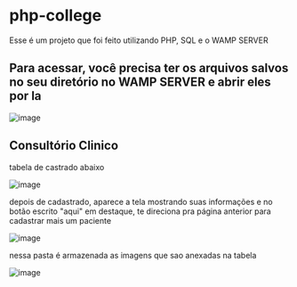 # php-college
Esse é um projeto que foi feito utilizando PHP, SQL e o WAMP SERVER


## Para acessar, você precisa ter os arquivos salvos no seu diretório no WAMP SERVER e abrir eles por la 
![image](https://user-images.githubusercontent.com/121894013/219904063-873f1fd8-c7d7-4733-be47-42fbfa3be922.png)


## Consultório Clinico 
tabela de castrado abaixo 

![image](https://user-images.githubusercontent.com/121894013/219903878-c6893e44-803d-4cba-aff4-991e5624cd66.png)


depois de cadastrado, aparece a tela mostrando suas informações e no botão escrito "aqui" em destaque, te direciona pra página anterior para cadastrar mais um paciente


![image](https://user-images.githubusercontent.com/121894013/219903857-82e86461-91f2-46ee-b0ff-4eb451cf8091.png)

nessa pasta é armazenada as imagens que sao anexadas na tabela

![image](https://user-images.githubusercontent.com/121894013/219904177-2974a5c7-9322-421a-918f-b9f770d8c641.png)

